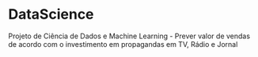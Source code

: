 # DataScience
Projeto de Ciência de Dados e Machine Learning - Prever valor de vendas de acordo com o investimento em propagandas em TV, Rádio e Jornal
